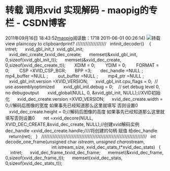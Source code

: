 # 转载 调用xvid 实现解码 - maopig的专栏 - CSDN博客
2011年09月16日 18:43:52[maopig](https://me.csdn.net/maopig)阅读数：1718
2011-06-01 00:26:14)
![](http://simg.sinajs.cn/blog7style/images/common/sg_trans.gif)转载
view plaincopy to clipboardprint?
///////////////////  
intinit_decoder()   
{  
    intret;  
   xvid_gbl_init_t  xvid_gbl_init;  
   xvid_dec_create_txvid_dec_create;  
   memset(&xvid_gbl_init, 0,sizeof(xvid_gbl_init_t));  
   memset(&xvid_dec_create, 0,sizeof(xvid_dec_create_t));  
    XDIM = 0;   
    YDIM = 0;   
    FORMAT = 0;   
    CSP =XVID_CSP_BGR;  
    BPP =3;  
    dec_handle =NULL ;  
    mp4_buffer =NULL ;   
    out_buffer =NULL ;   
    mp4_ptr =NULL ;   
   xvid_gbl_init.version =XVID_VERSION;  
   xvid_gbl_init.cpu_flags = 0;  // use assemblyoptimized   
   xvid_gbl_init.debug = 0;    // set debug level 0, no debugoutput   
   xvid_global(NULL, 0, &xvid_gbl_init, NULL);//XVID初始化  
   xvid_dec_create.version =XVID_VERSION;  
   xvid_dec_create.width = 0;//解码后图像的宽度 如果事先已经知道那么这里就填写 否则设置0  
   xvid_dec_create.height = 0;//解码后图像的高度 如果事先已经知道那么这里就填写否则设置0  
    ret =xvid_decore(NULL, XVID_DEC_CREATE,&xvid_dec_create, NULL);//创建xvid解码实例  
    dec_handle =xvid_dec_create.handle;////将创建的句柄 赋值 给dec_handle  
   return(ret);  
}  
//////////////////////////////////////////////////////////////////  
int decode_one_frame(unsigned char *istream, unsigned char*ostream,  
                                     int istream_size, xvid_dec_stats_t*xvid_dec_stats)  
{  
    intret;  
   xvid_dec_frame_txvid_dec_frame;  
   memset(&xvid_dec_frame, 0,sizeof(xvid_dec_frame_t));  
   memset(xvid_dec_stats, 0,sizeof(xvid_dec_stats_t));  
